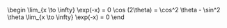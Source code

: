\begin
\lim_{x \to \infty} \exp(-x) = 0
\cos (2\theta) = \cos^2 \theta - \sin^2 \theta
\lim_{x \to \infty} \exp(-x) = 0
\end
